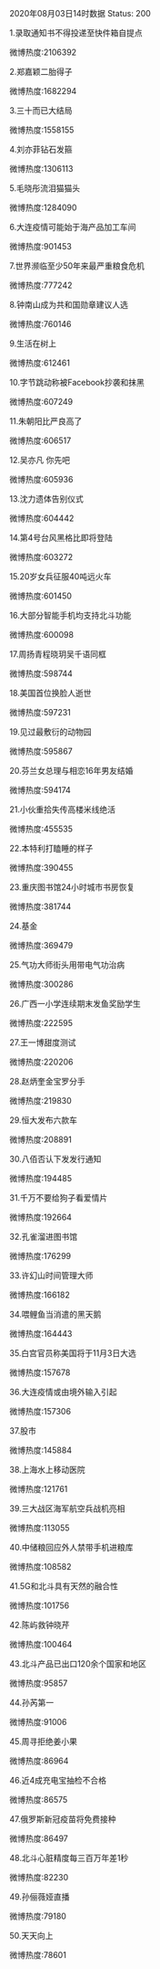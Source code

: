 2020年08月03日14时数据
Status: 200

1.录取通知书不得投递至快件箱自提点

微博热度:2106392

2.郑嘉颖二胎得子

微博热度:1682294

3.三十而已大结局

微博热度:1558155

4.刘亦菲钻石发箍

微博热度:1306113

5.毛晓彤流泪猫猫头

微博热度:1284090

6.大连疫情可能始于海产品加工车间

微博热度:901453

7.世界濒临至少50年来最严重粮食危机

微博热度:777242

8.钟南山成为共和国勋章建议人选

微博热度:760146

9.生活在树上

微博热度:612461

10.字节跳动称被Facebook抄袭和抹黑

微博热度:607249

11.朱朝阳比严良高了

微博热度:606517

12.吴亦凡 你先吧

微博热度:605936

13.沈力遗体告别仪式

微博热度:604442

14.第4号台风黑格比即将登陆

微博热度:603272

15.20岁女兵征服40吨远火车

微博热度:601450

16.大部分智能手机均支持北斗功能

微博热度:600098

17.周扬青程晓玥吴千语同框

微博热度:598744

18.美国首位换脸人逝世

微博热度:597231

19.见过最敷衍的动物园

微博热度:595867

20.芬兰女总理与相恋16年男友结婚

微博热度:594174

21.小伙重拾失传高楼米线绝活

微博热度:455535

22.本特利打瞌睡的样子

微博热度:390455

23.重庆图书馆24小时城市书房恢复

微博热度:381744

24.基金

微博热度:369479

25.气功大师街头用带电气功治病

微博热度:300286

26.广西一小学连续期末发鱼奖励学生

微博热度:222595

27.王一博甜度测试

微博热度:220206

28.赵炳奎金宝罗分手

微博热度:219830

29.恒大发布六款车

微博热度:208891

30.八佰否认下发发行通知

微博热度:194485

31.千万不要给狗子看爱情片

微博热度:192664

32.孔雀溜进图书馆

微博热度:176299

33.许幻山时间管理大师

微博热度:166182

34.喂鲤鱼当消遣的黑天鹅

微博热度:164443

35.白宫官员称美国将于11月3日大选

微博热度:157678

36.大连疫情或由境外输入引起

微博热度:157306

37.股市

微博热度:145884

38.上海水上移动医院

微博热度:121761

39.三大战区海军航空兵战机亮相

微博热度:113055

40.中储粮回应外人禁带手机进粮库

微博热度:108582

41.5G和北斗具有天然的融合性

微博热度:101756

42.陈屿救钟晓芹

微博热度:100464

43.北斗产品已出口120余个国家和地区

微博热度:95857

44.孙芮第一

微博热度:91006

45.周寻拒绝姜小果

微博热度:86964

46.近4成充电宝抽检不合格

微博热度:86575

47.俄罗斯新冠疫苗将免费接种

微博热度:86497

48.北斗心脏精度每三百万年差1秒

微博热度:82230

49.孙俪薇娅直播

微博热度:79180

50.天天向上

微博热度:78601

